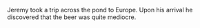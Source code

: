 Jeremy took a trip across the pond to Europe. Upon his arrival he discovered that the beer was quite mediocre. 